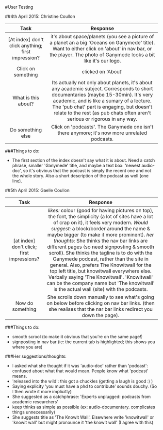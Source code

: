 #User Testing

##4th April 2015: Christine Coullon

Task                  | Response
:--------------------:|:-----------:
[At index] don't click anything; first impression?|  it's about space/planets (you see a picture of a planet an a big 'Oceans on Ganymede' title). Want to either click on 'about' in nav bar, or the player. The photo of Ganymede looks a bit like it's our logo.
Click on something  | clicked on 'About'
What is this about? | Its actually not only about planets, it's about any academic subject. Corresponds to short documentaries (maybe 15-30min). It's very academic, and is like a sumary of a lecture. The 'pub chat' part is engaging, but doesn't relate to the rest (as pub chats often aren't serious or rigorous in any way.
Do something else  | Click on 'podcasts'. The Ganymede one isn't there anymore; it's now more unrelated podcasts.

###Things to do:

- The first section of the index doesn't say what it is about. Need a catch phrase, smaller 'Ganymede' title, and maybe a text box: 'newest audio-doc', so it's obvious that the podcast is simply the recent one and not the whole story. Also a short description of the podcast as well (one line).

##5th April 2015: Gaelle Coullon

Task                  | Response
:--------------------:|:-----------:
[at index] don't click; first impressions? | _likes:_ colour (good for having pictures on top), the font, the simplicity (a lot of sites have a lot of crap on it), it feels very modern. _Would suggest:_ a block/border around the name & maybe bigger (to make it more prominent). _her thoughts:_ She thinks the nav bar links are different pages (so need signposting & smooth scroll). She thinks the tagline is to do with the Ganymede podcast, rather than the site in general. Also, prefers The Knowitwall for the top left title, but knowitwall everywhere else. Verbally saying 'The Knowitwall'. 'Knowitwall' can be the company name but 'The knowitwall' is the actual wall (site) with the podcasts.
Now do something | She scrolls down manually to see what's going on below before clicking on nav bar links. (then she realises that the nar bar links redirect you down the page).

###Things to do:

-  smooth scrool (to make it obvious that you're on the same page!)
-  signposting in nav bar (ie: the current tab is highlighted; this shows you where you are)

###Her suggestions/thoughts:

- I asked what she thought if it was 'audio-doc' rather than 'podcast': confused about what that would mean. People know what 'podcast' means.
- 'released into the wild': this got a chuckles (getting a laugh is good :) )
- Saying explicity 'you must have a phd to contribute' sounds douchy. (So I then wrote it more implicitly)
- She suggested as a catchphrase: 'Experts unplugged: podcasts from academic researchers'
- keep thinks as simple as possible (ex: audio-documentary. complicates things unnecessarily)
- She suggests title as 'The Knowit Wall'. Elsewhere write 'knowitwall' or 'knowit wall' but might pronounce it 'the knowit wall' (I agree with this)
